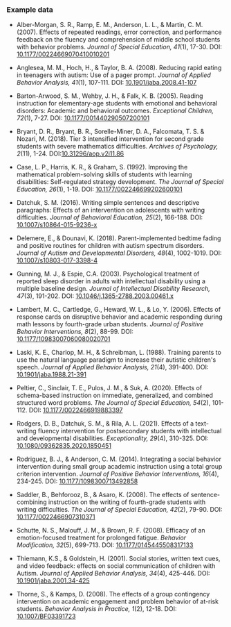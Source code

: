 ### Example data

* Alber-Morgan, S. R., Ramp, E. M., Anderson, L. L., & Martin, C. M. (2007). Effects of repeated readings, error correction, and performance feedback on the fluency and comprehension of middle school students with behavior problems. *Journal of Special Education, 41*(1), 17-30.
DOI: [10.1177/00224669070410010201](http://dx.doi.org/10.1177/00224669070410010201)

* Anglesea, M. M., Hoch, H., & Taylor, B. A. (2008). Reducing rapid eating in teenagers with autism: Use of a pager prompt. *Journal of Applied Behavior Analysis, 41*(1), 107-111. DOI: [10.1901/jaba.2008.41-107](http://dx.doi.org/10.1901/jaba.2008.41-107)

* Barton-Arwood, S. M., Wehby, J. H., & Falk, K. B. (2005). Reading instruction for elementary-age students with emotional and behavioral disorders: Academic and behavioral outcomes. *Exceptional Children, 72*(1), 7-27. DOI: [10.1177/001440290507200101](https://doi.org/10.1177/001440290507200101)

* Bryant, D. R., Bryant, B. R., Sorelle-Miner, D. A., Falcomata, T. S. & Nozari, M. (2018). Tier 3 intensified intervention for second grade students with severe mathematics difficulties. *Archives of Psychology, 2*(11), 1-24. DOI:[10.31296/aop.v2i11.86](https://archivesofpsychology.org/index.php/aop/article/view/86)

* Case, L. P., Harris, K. R., & Graham, S. (1992). Improving the mathematical problem-solving skills of students with learning disabilities: Self-regulated strategy development. *The Journal of Special Education, 26*(1), 1-19. DOI: [10.1177/002246699202600101](https://doi.org/10.1177/002246699202600101)

* Datchuk, S. M. (2016). Writing simple sentences and descriptive paragraphs: Effects of an intervention on adolescents with writing difficulties. *Journal of Behavioral Education, 25*(2), 166-188. DOI: [10.1007/s10864-015-9236-x](https://doi.org/10.1007/s10864-015-9236-x)

* Delemere, E., & Dounavi, K. (2018). Parent-implemented bedtime fading and positive routines for children with autism spectrum disorders. *Journal of Autism and Developmental Disorders, 48*(4), 1002-1019. DOI: [10.1007/s10803-017-3398-4](https://doi.org/10.1007/s10803-017-3398-4)

* Gunning, M. J., & Espie, C.A. (2003). Psychological treatment of reported sleep disorder in adults with intellectual disability using a multiple baseline design. *Journal of Intellectual Disability Research, 47*(3), 191-202. DOI: [10.1046/j.1365-2788.2003.00461.x](https://doi.org/10.1046/j.1365-2788.2003.00461.x)

* Lambert, M. C., Cartledge, G., Heward, W. L., & Lo, Y. (2006). Effects of response cards on disruptive behavior and academic responding during math lessons by fourth-grade urban students. *Journal of Positive Behavior Interventions, 8*(2), 88-99. DOI: [10.1177/10983007060080020701](https://doi.org/10.1177/10983007060080020701)

* Laski, K. E., Charlop, M. H., & Schreibman, L. (1988). Training parents to use the natural language paradigm to increase their autistic children's speech. *Journal of Applied Behavior Analysis, 21*(4), 391-400. DOI: [10.1901/jaba.1988.21-391](https://doi.org/10.1901/jaba.1988.21-391)

* Peltier, C., Sinclair, T. E., Pulos, J. M., & Suk, A. (2020). Effects of schema-based instruction on immediate, generalized, and combined structured word problems. *The Journal of Special Education, 54*(2), 101-112. DOI:  [10.1177/0022466919883397](https://doi.org/10.1177/0022466919883397)

* Rodgers, D. B., Datchuk, S. M., & Rila, A. L. (2021). Effects of a text-writing fluency intervention for postsecondary students with intellectual and developmental disabilities. *Exceptionality, 29*(4), 310-325. DOI: [10.1080/09362835.2020.1850451](https://doi.org/10.1080/09362835.2020.1850451)

* Rodriguez, B. J., & Anderson, C. M. (2014). Integrating a social behavior intervention during small group academic instruction using a total group criterion intervention. *Journal of Positive Behavior Interventions, 16*(4), 234-245. DOI: [10.1177/1098300713492858](http://dx.doi.org/10.1177/1098300713492858)

* Saddler, B., Behforooz, B., & Asaro, K. (2008). The effects of sentence-combining instruction on the writing of fourth-grade students with writing difficulties. *The Journal of Special Education, 42*(2), 79-90. DOI: [10.1177/0022466907310371](http://dx.doi.org/10.1177/0022466907310371)

* Schutte, N. S., Malouff, J. M., & Brown, R. F. (2008). Efficacy of an emotion-focused treatment for prolonged fatigue. *Behavior Modification, 32*(5), 699-713. DOI: [10.1177/0145445508317133](http://dx.doi.org/10.1177/0145445508317133)

* Thiemann, K.S., & Goldstein, H. (2001). Social stories, written text cues, and video feedback: effects on social communication of children with Autism. *Journal of Applied Behavior Analysis, 34*(4), 425-446. DOI: [10.1901/jaba.2001.34-425](https://onlinelibrary.wiley.com/doi/abs/10.1901/jaba.2001.34-425)

* Thorne, S., & Kamps, D. (2008). The effects of a group contingency intervention on academic engagement and problem behavior of at-risk students. *Behavior Analysis in Practice, 1*(2), 12-18. DOI: [10.1007/BF03391723](http://dx.doi.org/10.1007/BF03391723)
